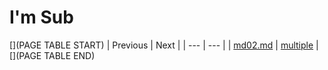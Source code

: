 # I'm Sub

[](PAGE TABLE START)
| Previous | Next |
| --- | --- |
| [md02.md](..\md02.md) | [multiple](..) |
[](PAGE TABLE END)